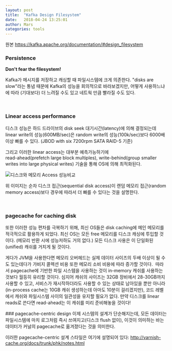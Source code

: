 ```yaml
---
layout: post
title:  "Kafka Design Filesystem"
date:   2018-04-24 13:25:01
author: Mars
categories: tools
---
```


원본 <https://kafka.apache.org/documentation/#design_filesystem>


### Persistence
**Don't fear the filesystem!**

Kafka가 메시지를 저장하고 캐싱할 때 파일시스템에 크게 의존한다.
"disks are slow"라는 통념 때문에 Kafka의 성능을 회의적으로 바라보겠지만, 어떻게 사용하느냐에 따라 (기대보다) 더 느려질 수도 있고 네트웍 만큼 빨라질 수도 있다. 


​

### Linear access performance
디스크 성능은 하드 드라이브의 disk seek 대기시간(latency)에 의해 결정되는데 
linear write의 성능(600MB/sec)은 random write의 성능(100k/sec)보다 6000배 이상 빠를 수 있다. 
(JBOD with six 7200rpm SATA RAID-5 기준)  


그리고 이러한 linear access는 대부분 예측가능하기에  
read-ahead(prefetch large block multiples), write-behind(group smaller writes into large physical writes) 기술을 통해 OS에 의해 최적화된다.

![디스크와 메모리 Access 성능비교](https://deliveryimages.acm.org/10.1145/1570000/1563874/jacobs3.jpg )

위 이미지는 순차 디스크 접근(sequential disk access)이 랜덤 메모리 접근(random memory access)보다 경우에 따라서 더 빠를 수 있다는 것을 설명한다.

​
### pagecache for caching disk
​또한 이러한 성능 편차를 극복하기 위해, 최신 OS들은 disk caching에 메인 메모리를 적극적으로 활용하게 되었다.
최신 OS는 모든 free 메모리를 디스크 캐싱에 투입할 것이다. (메모리 반환 시에 성능저하도 거의 없다.) 
모든 디스크 사용은 이 단일화된(unified) 캐쉬를 거치게 될 것이다.

게다가 JVM을 사용한다면 메모리 오버헤드는 실제 데이터 사이즈의 두배 이상이 될 수도 있는데다가 
가비지 콜렉션 비용 또한 메모리 소비 비용에 따라 증가할 것이다.
​
따라서 pagecache에 기반한 파일 시스템을 사용하는 것이 in-memory 캐쉬를 사용하는 것보다 월등히 유리할 것이다. 
심지어 캐쉬의 사이즈는 32GB 장비에서 28-30GB까지 사용할 수 있고, 
서비스가 재시작하더라도 사용할 수 있는 상태로 남아있을 뿐만 아니라
(in-process cache는 10GB 캐쉬 생성하는데 아마도 10분이 걸리겠지만), 
코드 레벨에서 캐쉬와 파일시스템 사이의 일관성을 유지할 필요가 없다. 
만약 디스크를 linear reads로 쓴다면 read-ahead는 이 캐쉬를 미리 준비해놓을 것이다!

​### pagecache-centric design
이제 시스템의 설계가 단순해지는데, 모든 데이터는 파일시스템에 마치 로그처럼 즉시 쓰여지고(디스크 flush 없이), 
이것이 의미하는 바는 데이터가 커널의 pagecache로 옮겨졌다는 것을 의미한다.


이러한 pagecache-centric 설계 스타일은 여기에 설명되어 있다: 
http://varnish-cache.org/docs/trunk/phk/notes.html  
